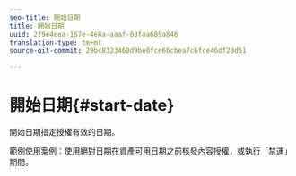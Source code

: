 ```yaml
---
seo-title: 開始日期
title: 開始日期
uuid: 2f9e4eea-167e-4e8a-aaaf-08faa609a846
translation-type: tm+mt
source-git-commit: 29bc8323460d9be0fce66cbea7c6fce46df20d61

---
```



# 開始日期{#start-date}

開始日期指定授權有效的日期。

範例使用案例：使用絕對日期在資產可用日期之前核發內容授權，或執行「禁運」期間。
